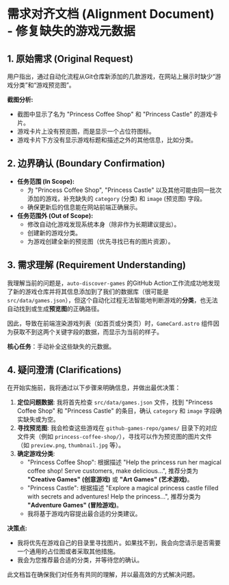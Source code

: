 # 需求对齐文档 (Alignment Document) - 修复缺失的游戏元数据

## 1. 原始需求 (Original Request)

用户指出，通过自动化流程从Git仓库新添加的几款游戏，在网站上展示时缺少“游戏分类”和“游戏预览图”。

**截图分析:**
- 截图中显示了名为 "Princess Coffee Shop" 和 "Princess Castle" 的游戏卡片。
- 游戏卡片上没有预览图，而是显示一个占位符图标。
- 游戏卡片下方没有显示游戏标题和描述之外的其他信息，比如分类。

## 2. 边界确认 (Boundary Confirmation)

- **任务范围 (In Scope):**
    - 为 "Princess Coffee Shop", "Princess Castle" 以及其他可能由同一批次添加的游戏，补充缺失的 `category` (分类) 和 `image` (预览图) 字段。
    - 确保更新后的信息能在网站前端正确展示。
- **任务范围外 (Out of Scope):**
    - 修改自动化游戏发现系统本身（除非作为长期建议提出）。
    - 创建新的游戏分类。
    - 为游戏创建全新的预览图（优先寻找已有的图片资源）。

## 3. 需求理解 (Requirement Understanding)

我理解当前的问题是，`auto-discover-games` 的GitHub Action工作流成功地发现了新的游戏仓库并将其信息添加到了我们的数据库（很可能是 `src/data/games.json`），但这个自动化过程无法智能地判断游戏的**分类**，也无法自动找到或生成**预览图**的正确路径。

因此，导致在前端渲染游戏列表（如首页或分类页）时，`GameCard.astro` 组件因为获取不到这两个关键字段的数据，而显示为当前的样子。

**核心任务**：手动补全这些缺失的元数据。

## 4. 疑问澄清 (Clarifications)

在开始实施前，我将通过以下步骤来明确信息，并做出最优决策：

1.  **定位问题数据**: 我将首先检查 `src/data/games.json` 文件，找到 "Princess Coffee Shop" 和 "Princess Castle" 的条目，确认 `category` 和 `image` 字段确实缺失或为空。
2.  **寻找预览图**: 我会检查这些游戏在 `github-games-repo/games/` 目录下的对应文件夹（例如 `princess-coffee-shop/`），寻找可以作为预览图的图片文件（如 `preview.png`, `thumbnail.jpg` 等）。
3.  **确定游戏分类**:
    - "Princess Coffee Shop": 根据描述 "Help the princess run her magical coffee shop! Serve customers, make delicious...", 推荐分类为 **"Creative Games" (创意游戏)** 或 **"Art Games" (艺术游戏)**。
    - "Princess Castle": 根据描述 "Explore a magical princess castle filled with secrets and adventures! Help the princess...", 推荐分类为 **"Adventure Games" (冒险游戏)**。
    - 我将基于游戏内容提出最合适的分类建议。

**决策点:**
- 我将优先在游戏自己的目录里寻找图片。如果找不到，我会向您请示是否需要一个通用的占位图或者采取其他措施。
- 我会为您推荐最合适的分类，并等待您的确认。

此文档旨在确保我们对任务有共同的理解，并以最高效的方式解决问题。